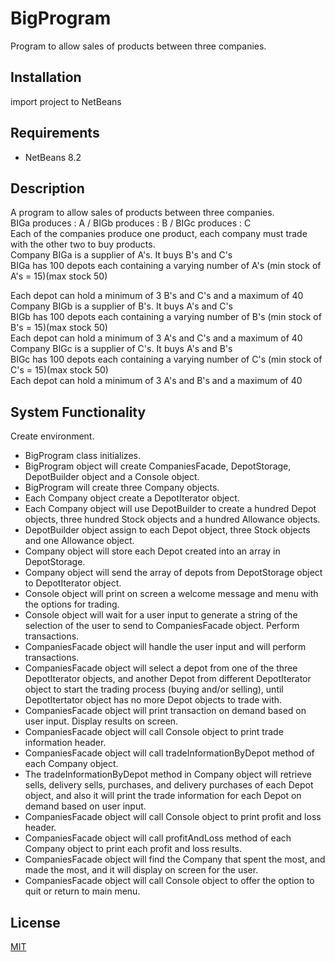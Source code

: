 # BigProgram
Program to allow sales of products between three companies.

## Installation
import project to NetBeans

## Requirements
* NetBeans 8.2

## Description
A program to allow sales of products between three companies.  
BIGa produces : A / BIGb produces : B / BIGc produces : C  
Each of the companies produce one product, each company must trade with the other two to buy products.  
Company BIGa is a supplier of A's. It buys B's and C's  
BIGa has 100 depots each containing a varying number of A's (min stock of A's = 15)(max stock 50)  
   
Each depot can hold a minimum of 3 B's and C's and a maximum of 40  
Company BIGb is a supplier of B's. It buys A's and C's  
BIGb has 100 depots each containing a varying number of B's (min stock of B's = 15)(max stock 50)  
Each depot can hold a minimum of 3 A's and C's and a maximum of 40  
Company BIGc is a supplier of C's. It buys A's and B's  
BIGc has 100 depots each containing a varying number of C's (min stock of C's = 15)(max stock 50)  
Each depot can hold a minimum of 3 A's and B's and a maximum of 40  

## System Functionality
Create environment.
*	BigProgram class initializes.
*	BigProgram object will create CompaniesFacade, DepotStorage, DepotBuilder object and a Console object.
*	BigProgram will create three Company objects.
*	Each Company object create  a DepotIterator object.
*	Each Company object will use DepotBuilder to create a hundred Depot objects, three hundred Stock objects and a hundred Allowance objects.
*	DepotBuilder object assign to each Depot object,  three Stock objects and one Allowance object.
*	Company object will store each Depot created into an array in DepotStorage.
*	Company object will send the array of depots from DepotStorage object to DepotIterator object.
*	Console object will print on screen a welcome message and menu with the options for trading.
*	Console object will wait for a user input to generate a string of the selection of the user to send to CompaniesFacade object.
	Perform transactions.
*	CompaniesFacade object will handle the user input and will perform transactions.
*	CompaniesFacade object will select a depot from one of the three DepotIterator objects, and another Depot from different DepotIterator object to start the trading process (buying and/or selling), until DepotItertator object has no more Depot objects to trade with.
*	CompaniesFacade object will print transaction on demand based on user input. 
	Display results on screen.
*	CompaniesFacade object will call Console object to print trade information header.
*	CompaniesFacade object will call tradeInformationByDepot method of each Company object.
*	The tradeInformationByDepot method in Company object will retrieve sells, delivery sells, purchases, and delivery purchases of each Depot object, and also it will print the trade information for each Depot on demand based on user input.
*	CompaniesFacade object will call Console object to print profit and loss header.
*	CompaniesFacade object will call profitAndLoss method of each Company object to print each profit and loss results.
*	CompaniesFacade object will find the Company that spent the most, and made the most, and it will display on screen for the user.
*	CompaniesFacade object will call Console object to offer the option to quit or return to main menu.



## License
[MIT](https://choosealicense.com/licenses/mit/)
